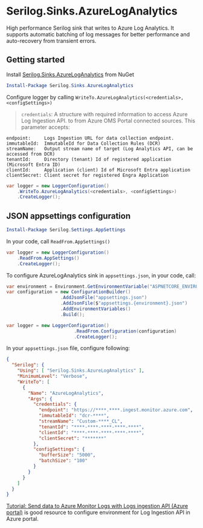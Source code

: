 # Serilog.Sinks.AzureLogAnalytics
High performance Serilog sink that writes to Azure Log Analytics. It supports automatic batching of log messages for better performance and auto-recovery from transient errors.


## Getting started
Install [Serilog.Sinks.AzureLogAnalytics](https://www.nuget.org/packages/serilog.sinks.AzureLogAnalytics) from NuGet

```PowerShell
Install-Package Serilog.Sinks.AzureLogAnalytics
```

Configure logger by calling `WriteTo.AzureLogAnalytics(<credentials>, <configSettings>)`

> `credentials`: A structure with required information to access Azure Log Ingestion API. to  from Azure OMS Portal connected sources. This parameter accepts:
```
endpoint:     Logs Ingestion URL for data collection endpoint.
immutableId:  ImmutableId for Data Collection Rules (DCR)
streamName:   Output stream name of target (Log Analytics API, can be accessed from DCR)
tenantId:     Directory (tenant) Id of registered application (Microsoft Entra ID)
clientId:     Application (client) Id of Microsoft Entra application
clientSecret: Client secret for registered Engra Application  
```
>

```C#
var logger = new LoggerConfiguration()
    .WriteTo.AzureLogAnalytics(<credentials>, <configSettings>)
    .CreateLogger();
```

## JSON appsettings configuration

```PowerShell
Install-Package Serilog.Settings.AppSettings
```
In your code, call `ReadFrom.AppSettings()`

```C#
var logger = new LoggerConfiguration()
    .ReadFrom.AppSettings()
    .CreateLogger();
```


To configure AzureLogAnalytics sink in `appsettings.json`, in your code, call:

```C#
var environment = Environment.GetEnvironmentVariable("ASPNETCORE_ENVIRONMENT");
var configuration = new ConfigurationBuilder()
                    .AddJsonFile("appsettings.json")
                    .AddJsonFile($"appsettings.{environment}.json")
                    .AddEnvironmentVariables()
                    .Build();

var logger = new LoggerConfiguration()
                         .ReadFrom.Configuration(configuration)
                         .CreateLogger();
```
In your `appsettings.json` file, configure following:

```JSON
{
  "Serilog": {
    "Using": [ "Serilog.Sinks.AzureLogAnalytics" ],
    "MinimumLevel": "Verbose",
    "WriteTo": [
      {
        "Name": "AzureLogAnalytics",
        "Args": {
          "credentials": {
            "endpoint": "https://****.****.ingest.monitor.azure.com",
            "immutableId": "dcr-****",
            "streamName": "Custom-****_CL",
            "tenantId": "****-****-****-****-****",
            "clientId": "****-****-****-****-****",
            "clientSecret": "*******"
          },
          "configSettings": {
            "bufferSize": "5000",
            "batchSize": "100"
          }
        }
      }
    ]
  }
}
```

[Tutorial: Send data to Azure Monitor Logs with Logs ingestion API (Azure portal)](https://learn.microsoft.com/en-us/azure/azure-monitor/logs/tutorial-logs-ingestion-portal) is good resource to configure environment for Log Ingestion API in Azure portal. 